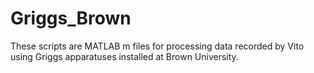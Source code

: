# Griggs_Brown
These scripts are MATLAB m files for processing data recorded by Vito using Griggs apparatuses installed at Brown University. 
